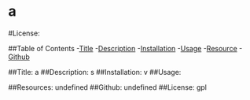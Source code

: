 # a
  #License:

  ##Table of Contents
  -[Title](#title)
  -[Description](#description)
  -[Installation](#installation)
  -[Usage](#usage)
  -[Resource](#resources)
  -[Github](#github)

  ##Title:
  a
  ##Description:
  s
  ##Installation:
  v
  ##Usage:
  
  ##Resources:
  undefined
  ##Github:
  undefined
  ##License:
  gpl
